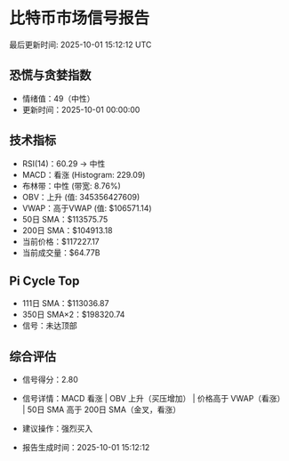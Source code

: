 # 比特币市场信号报告

最后更新时间: 2025-10-01 15:12:12 UTC

## 恐慌与贪婪指数
- 情绪值：49（中性）
- 更新时间：2025-10-01 00:00:00

## 技术指标
- RSI(14)：60.29 → 中性
- MACD：看涨 (Histogram: 229.09)
- 布林带：中性 (带宽: 8.76%)
- OBV：上升 (值: 345356427609)
- VWAP：高于VWAP (值: $106571.14)
- 50日 SMA：$113575.75
- 200日 SMA：$104913.18
- 当前价格：$117227.17
- 当前成交量：$64.77B

## Pi Cycle Top
- 111日 SMA：$113036.87
- 350日 SMA×2：$198320.74
- 信号：未达顶部

## 综合评估
- 信号得分：2.80
- 信号详情：MACD 看涨 | OBV 上升（买压增加） | 价格高于 VWAP（看涨） | 50日 SMA 高于 200日 SMA（金叉，看涨）
- 建议操作：强烈买入

- 报告生成时间：2025-10-01 15:12:12